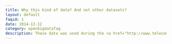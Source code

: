 ```yaml
---
title: Why this kind of data? And not other datasets? 
layout: default
faqid: 1
date: 2014-12-12
category: openbigdatafaq
description: These data was used during the <a href="http://www.telecomitalia.com/tit/en/bigdatachallenge.html" target="_new">Big Data Challenge</a> 2014, an online call for developers, researchers and designers from all over the world to come up with brand-new big data services and applications. The challenge was organized by Telecom Italia, in association with <a href="http://www.eitictlabs.eu/" target="_new">EIT ICT Labs</a>, <a herf="http://spaziodati.eu" target="_new">SpazioDati</a>,<a href="http://www.media.mit.edu/" target="_new">MIT Media Lab</a>, <a href="http://www.polimi.it/" target="_new">Milan Polytechnic</a>, <a href="http://ict.fbk.eu" target="_new">Fondazione Bruno Kessler</a>,<a href="http://www.unitn.it" target="_new">University of Trento</a> and <a href="http://trentorise.eu" target="_new">TrentoRISE</a>.<br/>The data provided within the Dataset of the Big Data Challenge are geo-referenced and anonymous relating to the territories of Milan and of the Autonomous Province of Trento. The dataset contains millions of records of data covering the period from November to December 2013.<br/>The Big Data Challenge dataset contains data concerning telecommunications, energy, weather, public and private transport, social networks and events.
---
```


